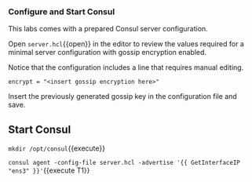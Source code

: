 ### Configure and Start Consul

This labs comes with a prepared Consul server configuration.

Open `server.hcl`{{open}} in the editor to review the values required for a minimal server configuration with gossip encryption enabled.

Notice that the configuration includes a line that requires manual editing.

```
encrypt = "<insert gossip encryption here>"
```

Insert the previously generated gossip key in the configuration file and save.

## Start Consul

`mkdir /opt/consul`{{execute}}

`consul agent -config-file server.hcl -advertise '{{ GetInterfaceIP "ens3" }}'`{{execute T1}}
